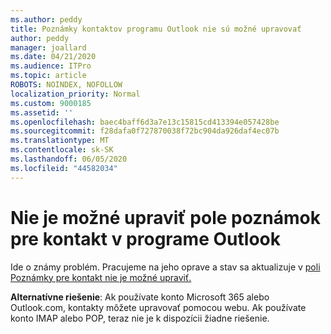 ```yaml
---
ms.author: peddy
title: Poznámky kontaktov programu Outlook nie sú možné upravovať
author: peddy
manager: joallard
ms.date: 04/21/2020
ms.audience: ITPro
ms.topic: article
ROBOTS: NOINDEX, NOFOLLOW
localization_priority: Normal
ms.custom: 9000185
ms.assetid: ''
ms.openlocfilehash: baec4baff6d3a7e13c15815cd413394e057428be
ms.sourcegitcommit: f28dafa0f727870038f72bc904da926daf4ec07b
ms.translationtype: MT
ms.contentlocale: sk-SK
ms.lasthandoff: 06/05/2020
ms.locfileid: "44582034"
---
```

# <a name="cant-edit-the-notes-field-for-a-contact-in-outlook"></a>Nie je možné upraviť pole poznámok pre kontakt v programe Outlook
Ide o známy problém. Pracujeme na jeho oprave a stav sa aktualizuje v [poli Poznámky pre kontakt nie je možné upraviť.](https://support.office.com/article/fb8394ce-04ce-48b5-bae4-be46f77f10fe)

**Alternatívne riešenie**: Ak používate konto Microsoft 365 alebo Outlook.com, kontakty môžete upravovať pomocou webu. Ak používate konto IMAP alebo POP, teraz nie je k dispozícii žiadne riešenie.
